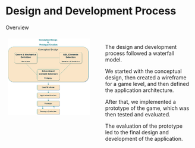 # Design and Development Process

<p class='slide-subtitle'>Overview</p>

<div class='section-wrapper'>
  <div class='image-wrapper grey-shadow bg-white-smoke rounded-md'>
    <img src='../../assets/design-flow.png'/>
  </div>
  <div class='text-wrapper'>
    <div class='section-1'>
      <p>
        The design and development process followed a waterfall model.
      </p>
      <p>
        We started with the conceptual design, then created a wireframe for a game level, and then defined the application architecture.
      </p>
      <p>
        After that, we implemented a prototype of the game, which was then tested and evaluated.
      </p>
      <p>
        The evaluation of the prototype led to the final design and development of the application.
      </p>
    </div>
  </div>
</div>

<style>
  .section-wrapper {
    display: flex;
    flex-direction: row;
    justify-content: center;
    column-gap: 2em;
  }

  .text-wrapper {
    padding: 0.5em;
    height: max-content;
    display: flex;
    align-self: center;
  }

  ol > li > p {
    font-size: larger;
    text-decoration: underline;
  }

  .image-wrapper {
    padding: 0.5em;
    height: max-content;
  }
</style>
